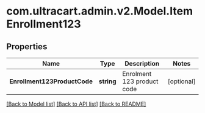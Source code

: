 # com.ultracart.admin.v2.Model.ItemEnrollment123
## Properties

Name | Type | Description | Notes
------------ | ------------- | ------------- | -------------
**Enrollment123ProductCode** | **string** | Enrolment 123 product code | [optional] 

[[Back to Model list]](../README.md#documentation-for-models) [[Back to API list]](../README.md#documentation-for-api-endpoints) [[Back to README]](../README.md)

